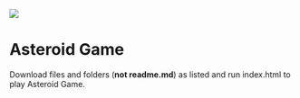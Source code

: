 <a href="http://blueshiftcoding.com" target="_blank"><img src="http://blueshiftcoding.com/wp-content/themes/blueshift/images/logo-animation175p.gif"></a>

# Asteroid Game

Download files and folders (<b>not readme.md</b>) as listed and run index.html to play Asteroid Game.
